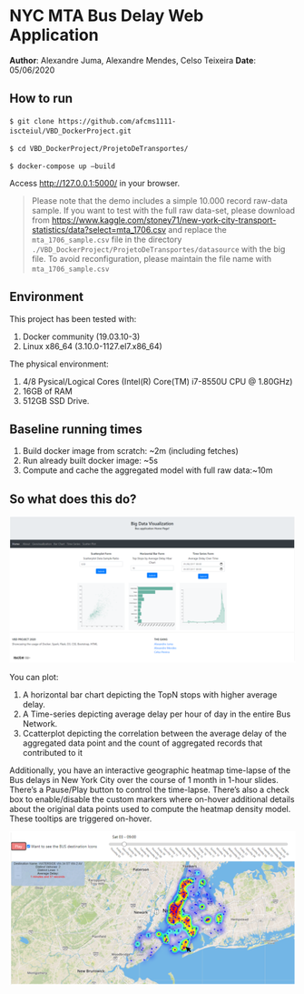 
# NYC MTA Bus Delay Web Application

**Author**: Alexandre Juma, Alexandre Mendes, Celso Teixeira
**Date**: 05/06/2020

## How to run

`$ git clone https://github.com/afcms1111-iscteiul/VBD_DockerProject.git`

`$ cd VBD_DockerProject/ProjetoDeTransportes/`

`$ docker-compose up –build`

Access http://127.0.0.1:5000/ in your browser.

> Please note that the demo includes a simple 10.000 record raw-data sample. If you want to test with the full raw data-set, please download from https://www.kaggle.com/stoney71/new-york-city-transport-statistics/data?select=mta_1706.csv and replace the `mta_1706_sample.csv` file in the directory `./VBD_DockerProject/ProjetoDeTransportes/datasource` with the big file. To avoid reconfiguration, please maintain the file name with `mta_1706_sample.csv`

## Environment
This project has been tested with:

 1. Docker community (19.03.10-3)
 2. Linux x86_64 (3.10.0-1127.el7.x86_64)

The physical environment: 
 1. 4/8 Pysical/Logical Cores (Intel(R) Core(TM) i7-8550U CPU @ 1.80GHz)
 2. 16GB of RAM
 3. 512GB SSD Drive.

## Baseline running times

 1. Build docker image from scratch: ~2m (including fetches) 
 2. Run already built docker image: ~5s 
 3. Compute and cache the aggregated model with full raw data:~10m

## So what does this do?

![alt text](https://github.com/alexandrejuma/NewYourBus_GeoTimelapse/blob/master/front_page.PNG "Front page of the application")

You can plot:
 1. A horizontal bar chart depicting the TopN stops with higher average delay. 
 2. A Time-series depicting average delay per hour of day in the entire Bus Network.
 3. Ccatterplot depicting the correlation between the average delay of the aggregated data point and the count of aggregated records that contributed to it
 
 Additionally, you have an interactive geographic heatmap time-lapse of the Bus delays in New York City over the course of 1 month in 1-hour slides. There’s a Pause/Play button to control the time-lapse. There’s also a check box to enable/disable the custom markers where on-hover additional details about the original data points used to compute the heatmap density model. These tooltips are triggered on-hover.
 
 ![alt text](https://github.com/alexandrejuma/NewYourBus_GeoTimelapse/blob/master/geo_timelapse.PNG "Geo Timelapse of Bus delays")
